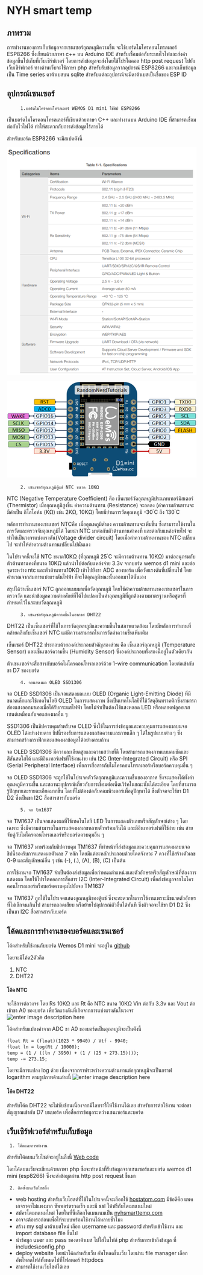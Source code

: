 # NYH smart temp
## ภาพรวม
การทำงานของการเก็บข้อมูลจากเซนเซอร์อุณหภูมิความชื้น จะใช้บอร์ดไมโครคอนโทรลเลอร์ ESP8266 ซึ่งเขียนด้วยภาษา c++ บน Arduino IDE สำหรับเชื่อมต่อกับระบบไวไฟและส่งค่าข้อมูลขึ้นไปเก็บที่เว็บเซิร์ฟเวอร์ โดยการส่งข้อมูลจะส่งโดยใช้โปรโตคอล http post request ไปยังเว็บเซิร์ฟเวอร์ ทางด้านเว็บจะใช้ภาษา php สำหรับรับข้อมูลจากอุปกรณ์ ESP8266 และจะเก็บข้อมูลเป็น Time series ดาต้าเบสบน sqlite สำหรับแต่ละอุปกรณ์จะมีดาต้าเบสเป็นชื่อของ ESP ID
## อุปกรณ์เซนเซอร์
		 1.บอร์ดไมโครคอนโทรลเลอร์ WEMOS D1 mini ใช้ชิป ESP8266
เป็นบอร์ดไมโครคอนโทรลเลอร์ที่เขียนด้วยภาษา C++ และทำงานบน Arduino IDE ที่สามารถเชื่อมต่อกับไวไฟได้ ทำให้สะดวกกับการส่งข้อมูลไร้สายได้

สำหรับบอร์ด ESP8266 จะมีสเปคดังนี้

![ESP8266 Specification](docs/Screenshot%202023-06-13%20125533.png)

![Wemos d1 mini](docs/wemos.png)		

		 2. เซนเซอร์อุณหภูมิตู้แช่ NTC ขนาด 10KΩ
NTC (Negative Temperature Coefficient) คือ เซ็นเซอร์วัดอุณหภูมิประเภทเทอร์มิสเตอร์ (Thermistor) เมื่ออุณหภูมิสูงขึ้น ค่าความต้านทาน (Resistance) จะลดลง (ค่าความต้านทานจะมีค่าเป็น กิโลโอห์ม (KΩ) เช่น 2KΩ, 10KΩ) โดยมีย่านการวัดอุณหภูมิ -30 ํC ถึง 130 ํC

หลักการทำงานของเซนเซอร์ NTCคือ เมื่ออุณหภูมิต่ำลง ความต้านทานจะเพิ่มขึ้น ซึ่งสามารถใช้งานในการวัดและตรวจจับอุณหภูมิได้ โดยนำ NTC มาต่อกับตัวต้านทานค่าคงที่ และต่อกับแหล่งจ่ายไฟ จะทำให้เป็นวงจรแบ่งแรงดัน(Voltage divider circuit) โดยเมื่อค่าความต้านทานของ NTC เปลี่ยนไป จะทำให้ค่าความต้านทานเปลี่ยนไปนั่นเอง

ในโปรเจคนี้จะใช้ NTC ขนาด10KΩ (ที่อุณหภูมิ 25 ํC จะมีความต้านทาน 10KΩ) มาต่ออนุกรมกับตัวต้านทานคงที่ขนาด 10KΩ แล้วนำไปต่อกับแหล่งจ่าย 3.3v จากบอร์ด wemos d1 mini และต่อจุดระหว่าง ntc และตัวต้านทาน10KΩ เข้าไปยังขา ADC ของบอร์ด เพื่อวัดแรงดันที่เปลี่ยนไป โดยคำนวณจากสมการแบ่งแรงดันไฟฟ้า ก็จะได้อุณภูมิขณะนั้นออกมาได้นั่นเอง

สรุปได้ว่าเซ็นเซอร์ NTC ถูกออกแบบมาเพื่อวัดอุณหภูมิ โดยใช้ค่าความต้านทานของเซนเซอร์ในการตรวจวัด และนำข้อมูลความต่างศักย์ที่ได้ไปแปลงเป็นค่าอุณหภูมิที่ถูกต้องตามมาตรฐานหรือสูตรที่กำหนดไว้ในระบบวัดอุณหภูมิ

		 3. เซนเซอร์อุณหภูมิความชื้นในอากาศ DHT22
DHT22 เป็นเซ็นเซอร์ที่ใช้ในการวัดอุณหภูมิและความชื้นในสภาพแวดล้อม โดยมีหลักการทำงานที่คล้ายคลึงกับเซ็นเซอร์ NTC แต่มีความสามารถในการวัดค่าความชื้นเพิ่มเติม

เซ็นเซอร์ DHT22 ประกอบด้วยองค์ประกอบสำคัญสองส่วน คือ เซ็นเซอร์อุณหภูมิ (Temperature Sensor) และเซ็นเซอร์ความชื้น (Humidity Sensor) ซึ่งองค์ประกอบทั้งสองนี้อยู่ในตัวเดียวกัน

ตัวเซนเซอร์จะสื่อสารกับบอร์ดไมโครคอนโทรลเลอร์ด้วย 1-wire communication โดยต่อเข้ากับขา D7 ของบอร์ด

		 4. จอแสดงผล OLED SSD1306
จอ OLED SSD1306 เป็นจอแสดงผลแบบ OLED (Organic Light-Emitting Diode) ที่มีขนาดเล็กและใช้เทคโนโลยี OLED ในการแสดงภาพ ซึ่งเป็นเทคโนโลยีที่ใช้วัสดุอินทราคติกซึ่งสามารถส่องแสงออกมาเองเมื่อได้รับกระแสไฟฟ้า โดยไม่จำเป็นต้องใช้แสงหลอด LED หรือหลอดฟลูออเรสเซนต์เหมือนกับจอแสดงผลอื่น ๆ

SSD1306 เป็นชิปควบคุมสำหรับจอ OLED ซึ่งใช้ในการส่งข้อมูลและควบคุมการแสดงผลบนจอ OLED ได้อย่างง่ายดาย ชิปนี้รองรับการแสดงผลข้อความและภาพเล็ก ๆ ได้ในรูปแบบต่าง ๆ ซึ่งสามารถสร้างกราฟิกและแสดงผลข้อมูลได้อย่างครบถ้วน

จอ OLED SSD1306 มีความละเอียดสูงและความสว่างที่ดี โดยสามารถแสดงภาพแบบคมชัดและสีสันสดใสได้ และมีอินเทอร์เฟซที่ใช้งานง่าย เช่น I2C (Inter-Integrated Circuit) หรือ SPI (Serial Peripheral Interface) เพื่อการสื่อสารกับไมโครคอนโทรลเลอร์หรือบอร์ดควบคุมอื่น ๆ

จอ OLED SSD1306 จะถูกใช้ในโปรเจคตัววัดอุณหภูมิและความชื้นของอากาศ ซึ่งจะแสดงได้ทั้งค่าอุณหภูมิความชื้น และสถานะอุปกรณ์เกี่ยวกับการเชื่อมต่อเน็ตเวิร์คในขณะนั้นได้ละเอียด โดยที่สามารถรู้ปัญหาและรายละเอียดมากขึ้น โดยที่ไม่ต้องต่อกับคอมพิวเตอร์เพื่อดูปัญหาได้  ซึ่งตัวจอจะใช้ขา D1 D2 ซึ่งเป็นขา I2C สื่อสารสารกับบอร์ด

		 5. จอ tm1637
จอ TM1637 เป็นจอแสดงผลที่ใช้เทคโนโลยี LED ในการแสดงตัวเลขหรือสัญลักษณ์ต่าง ๆ โดยเฉพาะ ซึ่งมีความสามารถในการแสดงผลเลขหลายตัวพร้อมกันได้ และมีอินเทอร์เฟซที่ใช้ง่าย เช่น สายจับคู่กับไมโครคอนโทรลเลอร์หรือบอร์ดควบคุมอื่น ๆ

จอ TM1637 มาพร้อมกับชิปควบคุม TM1637 ที่ทำหน้าที่ส่งข้อมูลและควบคุมการแสดงผลบนจอ ชิปนี้รองรับการแสดงผลตัวเลข 7 หลัก โดยมีแต่ละหลักประกอบด้วยโดดจังหวะ 7 ดวงที่ใช้สร้างตัวเลข 0-9 และสัญลักษณ์อื่น ๆ เช่น (-), (.), (A), (B), (C) เป็นต้น

การใช้งานจอ TM1637 จำเป็นต้องส่งข้อมูลเพื่อกำหนดตำแหน่งและตัวอักษรหรือสัญลักษณ์ที่ต้องการแสดงผล โดยใช้โปรโตคอลการสื่อสาร I2C (Inter-Integrated Circuit) เพื่อส่งข้อมูลจากไมโครคอนโทรลเลอร์หรือบอร์ดควบคุมไปยังจอ TM1637

จอ TM1637 ถูกใช้ในโปรเจคแสดงอูณหภูมิของตู้แช่ ซึ่งจะสะดวกในการใช้งานเพราะมีขนาดตัวอักษรที่ไม่เล็กจนเกินไป สามารถถอดเสียบ หรือย้ายไปอุปกรณ์ตัวอื่นได้ทันที ซึ่งตัวจอจะใช้ขา D1 D2 ซึ่งเป็นขา I2C สื่อสารสารกับบอร์ด
		 
## โค้ดและการทำงานของบอร์ดและเซนเซอร์
โค้ดสำหรับใช้งานกับบอร์ด Wemos D1 mini จะอยู่ใน [github](https://github.com/canusorn/ntc_temp)

โดยจะมีโค้ด2ตัวคือ
 1. NTC
 3. DHT22

#### โค้ด NTC
จะใช้การต่อวงจร โดย Rs 10KΩ และ Rt คือ NTC ขนาด 10KΩ Vin ต่อกับ 3.3v และ Vout ต่อเข้าขา A0 ของบอร์ด เพื่อวัดแรงดันที่เกิดจากการแบ่งแรงดันในวงจร
![enter image description here](https://user-images.githubusercontent.com/5845622/74078289-cb689f00-4a28-11ea-9d00-753c6b8aea1c.gif)

โค้ดสำหรับแปลงค่าจาก ADC ขา A0 ของบอร์ดเป็นอุณหภูมิจะเป็นดังนี้

    float Rt = (float)(1023 * 9940) / Vtf - 9940;
    float ln = log(Rt / 10000);
    temp = (1 / ((ln / 3950) + (1 / (25 + 273.15))));
    temp -= 273.15;

โดยจะมีการแปลง log ด้วย เนื่องจากกราฟระหว่างความต้านทานต่ออุณหภูมิจะเป็นกราฟ logarithm ตามรูปภาพด้านล่างนี้
![enter image description here](https://www.researchgate.net/publication/329896189/figure/fig6/AS:707448700665858@1545680322099/NTC-Thermistor-characteristic-curve-Resistance-R-vs-Temperature-T.png)

#### โค้ด DHT22
สำหรับโค้ด DHT22 จะไม่ซับซ้อนเนื่องจากมีไลบรารี่ให้ใช้งานได้เลย
สำหรับการต่อใช้งาน จะต่อขาสัญญาณเข้ากับ D7 บนบอร์ด เพื่อสื่อสารข้อมูลระหว่างเซนเซอร์และบอร์ด


## เว็บเซิร์ฟเวอร์สำหรับเก็บข้อมูล
	 1. โค้ดและการทำงาน
สำหรับโค้ดบนเว็บไซต์จะอยู่ในลิ้งนี้ [Web code](https://github.com/canusorn/nyhsmarttemp)

โดยโค้ดบนเว็บจะเขียนด้วยภาษา php ซึ่งจะทำหน้าที่รับข้อมูลจากเซนเซอร์และบอร์ด wemos d1 mini (esp8266) ซึ่งจะส่งข้อมูลผ่าน http post request ขึ้นมา

	 2. ติดตั้งบนเว็บโฮสติ้ง

 - web hosting สำหรับเว็บโฮสต์ที่ใช้ในโปรเจคนี้จะเลือกใช้ [hostatom.com](https://support.hostatom.com/aff.php?aff=2433) มีข้อดีคือ แพคเกจราคาไม่แพงมาก ซัพพอร์ตรวดเร็ว และมี ssl ให้ฟรีกับโดเมนเนมใหม่
 - สมัครโดเมนเนมใหม่ โดยในที่นี้เลือกโดเมนเนมเป็น [nyhsmarttemp.com](https://nyhsmarttemp.com/) 
 - อาจจะต้องรอก่อนเพื่อให้ระบบพร้อมใช้งานได้หลายชั่วโมง
 - สร้าง my sql ดาต้าเบสใหม่ เลือก username และ password สำหรับเข้าใช้งาน และ import database file ขึ้นไป
 - นำข้อมูล user และ pass ของดาต้าเบส ไปใส่ในไฟล์ php สำหรับการเข้าถึงข้อมูล ที่ includes\config.php
 - deploy website โดยนำโค้ดสำหรับเว็บ อัพโหลดขึ้นเว็บ โดยผ่าน file manager เลือกอัพโหลดไฟล์ทั้งหมดไปที่โฟลเดอร์ httpdocs 
 - สามารถใช้งานเว็บไซต์ได้เลย

